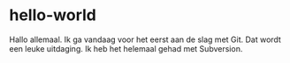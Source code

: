 # hello-world

Hallo allemaal. Ik ga vandaag voor het eerst aan de slag met Git. Dat wordt een leuke uitdaging.
Ik heb het helemaal gehad met Subversion.
